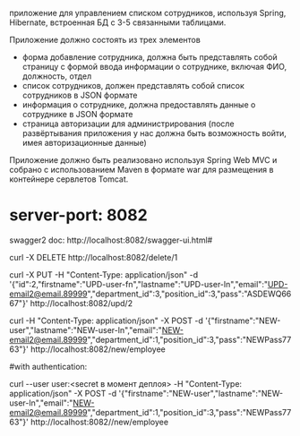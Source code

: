 приложение для управлением списком сотрудников, используя Spring, Hibernate, встроенная БД с 3-5 связанными таблицами.

Приложение должно состоять из трех элементов

* форма добавление сотрудника, должна быть представлять собой страницу с формой ввода информации о сотруднике, включая ФИО, должность, отдел
* список сотрудников, должен представлять собой список сотрудников в JSON формате
* информация о сотруднике, должна предоставлять данные о сотруднике в JSON формате
* страница авторизации для администрирования (после развёртывания приложения у нас должна быть возможность войти, имея авторизационные данные)

Приложение должно быть реализовано используя Spring Web MVC и собрано с использованием Maven в формате war для размещения в контейнере сервлетов Tomcat.


# server-port: 8082


swagger2 doc:
http://localhost:8082/swagger-ui.html#

curl -X DELETE http://localhost:8082/delete/1

curl -X PUT -H "Content-Type: application/json" -d '{"id":2,"firstname":"UPD-user-fn","lastname":"UPD-user-ln","email":"UPD-email2@email.89999","department_id":3,"position_id":3,"pass":"ASDEWQ6667"}' http://localhost:8082/upd/2

curl -H "Content-Type: application/json" -X POST -d '{"firstname":"NEW-user","lastname":"NEW-user-ln","email":"NEW-email2@email.89999","department_id":1,"position_id":3,"pass":"NEWPass7763"}' http://localhost:8082/new/employee

#with authentication:

curl --user user:<secret в момент деплоя> -H "Content-Type: application/json" -X POST -d '{"firstname":"NEW-user","lastname":"NEW-user-ln","email":"NEW-email2@email.89999","department_id":1,"position_id":3,"pass":"NEWPass7763"}' http://localhost:8082//new/employee


